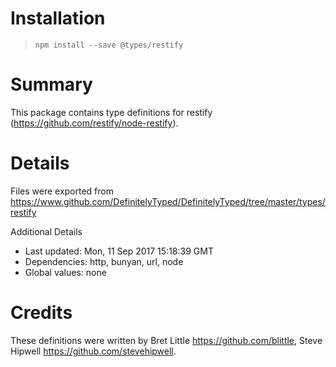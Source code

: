# Installation
> `npm install --save @types/restify`

# Summary
This package contains type definitions for restify (https://github.com/restify/node-restify).

# Details
Files were exported from https://www.github.com/DefinitelyTyped/DefinitelyTyped/tree/master/types/restify

Additional Details
 * Last updated: Mon, 11 Sep 2017 15:18:39 GMT
 * Dependencies: http, bunyan, url, node
 * Global values: none

# Credits
These definitions were written by Bret Little <https://github.com/blittle>, Steve Hipwell <https://github.com/stevehipwell>.

